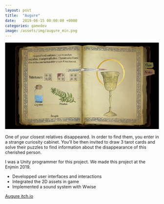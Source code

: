```yaml
---
layout: post
title:  "Augure"
date:   2019-06-15 00:00:00 +0000
categories: gamedev
image: /assets/img/augure_min.png
---
```

![Augure screenshot][augure]

One of your closest relatives disappeared.  In order to find them, you enter in a strange curiosity cabinet. You’ll be then invited to draw 3 tarot cards and solve their puzzles to find information about the disappearance of this cherished person.

I was a Unity programmer for this project. We made this project at the Enjmin 2019.

* Developped user interfaces and interactions
* Integrated the 2D assets in game 
* Implemented a sound system with Wwise

[Augure itch.io](https://augureteam.itch.io/augure)

[augure]: /assets/img/augure.png "Augure screenshot"

